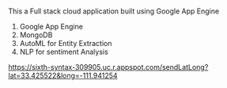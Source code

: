 ### 
This a Full stack cloud application built using Google App Engine
1) Google App Engine
2) MongoDB
3) AutoML for Entity Extraction
4) NLP for sentiment Analysis

https://sixth-syntax-309905.uc.r.appspot.com/sendLatLong?lat=33.425522&long=-111.941254